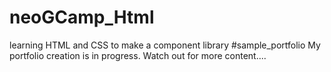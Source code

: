 # neoGCamp_Html
learning HTML and CSS to make a component library
#sample_portfolio
My portfolio creation is in progress. Watch out for more content....
